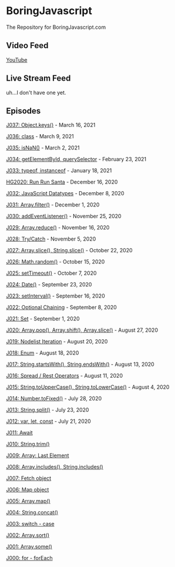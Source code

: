 # BoringJavascript
The Repository for BoringJavascript.com

## Video Feed

[YouTube](https://www.youtube.com/channel/UCKZ7CV6fI7xlh7zIE9TWqgw)

## Live Stream Feed

uh...I don't have one yet.

## Episodes

[J037: Object.keys()](https://youtu.be/akOgCqcCz5c) - March 16, 2021

[J036: class](https://youtu.be/kb9w_pkCxIQ) - March 9, 2021

[J035: isNaN()](https://youtu.be/0ivx7E4LxPM) - March 2, 2021

[J034: getElementById, querySelector](https://youtu.be/S0PDxhGNwNQ) - February 23, 2021

[J033: typeof, instanceof](https://youtu.be/-txNRBNZMFc) - January 18, 2021

[HG2020: Run Run Santa](https://youtu.be/vM2JG3t3czY) - December 16, 2020

[J032: JavaScript Datatypes](https://youtu.be/gp2oMOEl3To) - December 8, 2020

[J031: Array.filter()](https://youtu.be/_OOuvQZZQlo) - December 1, 2020

[J030: addEventListener()](https://youtu.be/HqPXZUhXshc) - November 25, 2020

[J029: Array.reduce()](https://youtu.be/vh41SnnAkFk) - November 16, 2020

[J028: Try/Catch](https://youtu.be/wTfghkGsI_A) - November 5, 2020

[J027: Array.slice(), String.slice()](https://youtu.be/BVr90rokBcQ) - October 22, 2020

[J026: Math.random()](https://youtu.be/6izYPvGcJUQ) - October 15, 2020

[J025: setTimeout()](https://youtu.be/Yeax146AZjI) - October 7, 2020

[J024: Date()](https://youtu.be/EsZrFvUuJww) - September 23, 2020

[J023: setInterval()](https://youtu.be/YnhXwgFJB10) - September 16, 2020

[J022: Optional Chaining](https://youtu.be/6zMC6COnlJ4) - September 8, 2020

[J021: Set](https://youtu.be/eh6RRgjK3w8) - September 1, 2020

[J020: Array.pop(), Array.shift(), Array.slice()](https://youtu.be/gANoYLsMi4Y) - August 27, 2020

[J019: Nodelist Iteration](https://youtu.be/no_Q0p6z6k8) - August 20, 2020

[J018: Enum](https://youtu.be/-AFf_pFaapY) - August 18, 2020

[J017: String.startsWith(), String.endsWith()](https://youtu.be/kmAmaiI9vd0) - August 13, 2020

[J016: Spread / Rest Operators](https://www.youtu.be/T-S0ItmlKcY) - August 11, 2020

[J015: String.toUpperCase(), String.toLowerCase()](https://www.youtu.be/97Z1jvON3yE) - August 4, 2020

[J014: Number.toFixed()](https://www.youtu.be/VmdnWkJ95z4) - July 28, 2020

[J013: String.split()](https://www.youtu.be/fmwaNgcHT7k) - July 23, 2020

[J012: var, let, const](https://www.youtu.be/xVnif1lBLc8) - July 21, 2020

[J011: Await](https://www.youtu.be/bdiWZJoqnA8)

[J010: String.trim()](https://www.youtu.be/pBaVBkdWsUs)

[J009: Array: Last Element](https://www.youtu.be/DoyYvRvlvm4)

[J008: Array.includes(), String.includes()](https://www.youtu.be/en9wsW9DbVY)

[J007: Fetch object](https://www.youtu.be/xrIF0EVY8dE)

[J006: Map object](https://www.youtu.be/c7UQZyhm4gE)

[J005: Array.map()](https://www.youtu.be/o2UTttTjSQ0)

[J004: String.concat()](https://www.youtu.be/JHVojQgJseA)

[J003: switch - case](https://www.youtu.be/NFSfvQJcqEo)

[J002: Array.sort()](https://www.youtu.be/4uSc4Wdy20Y)

[J001: Array.some()](https://www.youtu.be/bKZCNUel8U4)

[J000: for - forEach](https://www.youtu.be/adyuiQ6bNtM)
